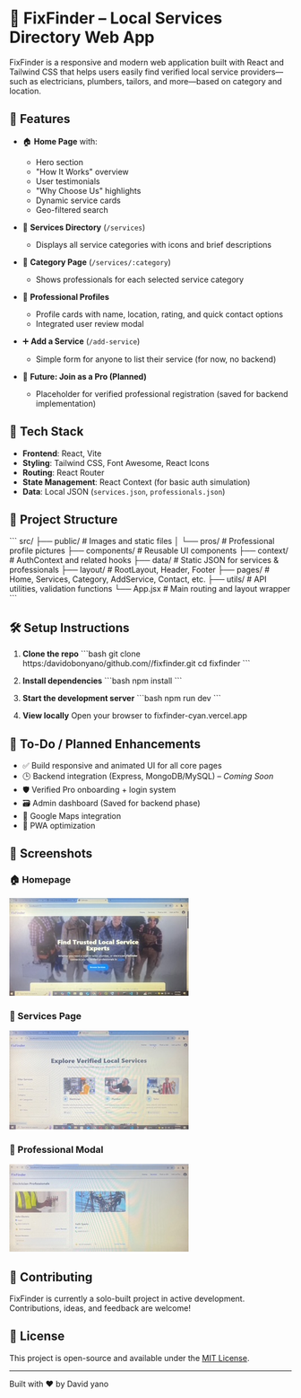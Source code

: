 
# 🔧 FixFinder – Local Services Directory Web App

FixFinder is a responsive and modern web application built with React and Tailwind CSS that helps users easily find verified local service providers—such as electricians, plumbers, tailors, and more—based on category and location.

## 🌟 Features

- 🏠 **Home Page** with:
  - Hero section
  - "How It Works" overview
  - User testimonials
  - "Why Choose Us" highlights
  - Dynamic service cards
  - Geo-filtered search

- 📂 **Services Directory** (`/services`)
  - Displays all service categories with icons and brief descriptions

- 📁 **Category Page** (`/services/:category`)
  - Shows professionals for each selected service category

- 👤 **Professional Profiles**
  - Profile cards with name, location, rating, and quick contact options
  - Integrated user review modal

- ➕ **Add a Service** (`/add-service`)
  - Simple form for anyone to list their service (for now, no backend)

- 🚀 **Future: Join as a Pro (Planned)**
  - Placeholder for verified professional registration (saved for backend implementation)

## 🧱 Tech Stack

- **Frontend**: React, Vite
- **Styling**: Tailwind CSS, Font Awesome, React Icons
- **Routing**: React Router
- **State Management**: React Context (for basic auth simulation)
- **Data**: Local JSON (`services.json`, `professionals.json`)

## 📁 Project Structure

\`\`\`
src/
├── public/               # Images and static files
│   └── pros/             # Professional profile pictures
├── components/           # Reusable UI components
├── context/              # AuthContext and related hooks
├── data/                 # Static JSON for services & professionals
├── layout/               # RootLayout, Header, Footer
├── pages/                # Home, Services, Category, AddService, Contact, etc.
├── utils/                # API utilities, validation functions
└── App.jsx               # Main routing and layout wrapper
\`\`\`

## 🛠 Setup Instructions

1. **Clone the repo**
   \`\`\`bash
   git clone https:/davidobonyano/github.com//fixfinder.git
   cd fixfinder
   \`\`\`

2. **Install dependencies**
   \`\`\`bash
   npm install
   \`\`\`

3. **Start the development server**
   \`\`\`bash
   npm run dev
   \`\`\`

4. **View locally**
   Open your browser to fixfinder-cyan.vercel.app

## 🧩 To-Do / Planned Enhancements

- ✅ Build responsive and animated UI for all core pages
- 🕒 Backend integration (Express, MongoDB/MySQL) – *Coming Soon*
- 🛡 Verified Pro onboarding + login system
- 🗃 Admin dashboard (Saved for backend phase)
- 📍 Google Maps integration
- 📱 PWA optimization

## 📸 Screenshots

### 🏠 Homepage
![Homepage Screenshot](/src/assets/screenshots/homepage.jpeg)

### 📂 Services Page
![Services Screenshot](/src/assets/screenshots/servicespage.jpeg)

### 👤 Professional Modal
![Professional Modal Screenshot](/src/assets/screenshots/modal.jpeg)

## 🤝 Contributing

FixFinder is currently a solo-built project in active development. Contributions, ideas, and feedback are welcome!

## 📄 License

This project is open-source and available under the [MIT License](LICENSE).

---

Built with ❤️ by  David yano
    
